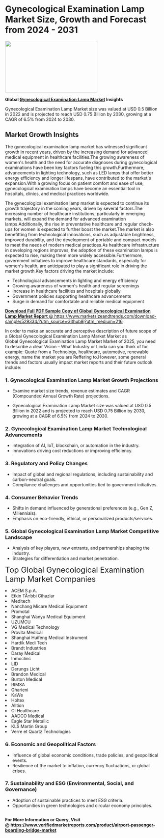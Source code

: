<H1>Gynecological Examination Lamp Market Size, Growth and Forecast from 2024 - 2031</H1><img class="aligncenter size-medium wp-image-584254" src="https://thirdeyenews.in/wp-content/uploads/2024/09/Global-Market-Research-300x168.jpeg" alt="" width="300" height="168" /><p><strong>Global&nbsp;<a href="https://www.marketsizeandtrends.com/download-sample/529334/?utm_source=Github8j?utm_medium=216">Gynecological Examination Lamp Market</a> Insights</strong></p><p>Gynecological Examination Lamp Market size was valued at USD 0.5 Billion in 2022 and is projected to reach USD 0.75 Billion by 2030, growing at a CAGR of 6.5% from 2024 to 2030.</p><p><h2>Market Growth Insights</h2> <p>The gynecological examination lamp market has witnessed significant growth in recent years, driven by the increasing demand for advanced medical equipment in healthcare facilities.The growing awareness of women's health and the need for accurate diagnoses during gynecological examinations have been key factors fueling this growth.Furthermore, advancements in lighting technology, such as LED lamps that offer better energy efficiency and longer lifespans, have contributed to the market's expansion.With a growing focus on patient comfort and ease of use, gynecological examination lamps have become an essential tool in hospitals, clinics, and medical practices worldwide.</p> <p><a href="#"></a></p> <p>The gynecological examination lamp market is expected to continue its growth trajectory in the coming years, driven by several factors.The increasing number of healthcare institutions, particularly in emerging markets, will expand the demand for advanced examination lamps.Additionally, the rise in preventative healthcare and regular check-ups for women is expected to further boost the market.The market is also benefitting from technological innovations, such as adjustable brightness, improved durability, and the development of portable and compact models to meet the needs of modern medical practices.As healthcare infrastructure in developing regions improves, the adoption of these examination lamps is expected to rise, making them more widely accessible.Furthermore, government initiatives to improve healthcare standards, especially for women's health, are anticipated to play a significant role in driving the market growth.Key factors driving the market include: <ul> <li>Technological advancements in lighting and energy efficiency</li> <li>Growing awareness of women's health and regular screenings</li> <li>Increase in healthcare facilities and hospitals globally</li> <li>Government policies supporting healthcare advancements</li> <li>Surge in demand for comfortable and reliable medical equipment</li> </ul> <p><a href="#"></p><p><span class=""><strong>Download Full PDF Sample Copy of Global Gynecological Examination Lamp Market Report</strong> @ <a href="https://www.marketsizeandtrends.com/download-sample/529334/?utm_source=Github8j?utm_medium=216" target="_blank">https://www.marketsizeandtrends.com/download-sample/529334/?utm_source=Github8j?utm_medium=216</a></span></p><p>In order to make an accurate and perceptive description of future scope of a Global&nbsp;Gynecological Examination Lamp Market Market as Global&nbsp;Gynecological Examination Lamp Market Market of 2025, you need to describe a clear Vision &ndash; What Industry or Linda can you think of for example: Quote from a Technology, healthcare, automotive, renewable energy, name the market you are Reffering to.However, some general trends and factors usually impact market reports and their future outlook include:</p><h3>1.&nbsp;<strong>Gynecological Examination Lamp Market Growth Projections</strong></h3><ul><li>Examine market size trends, revenue estimates and CAGR (Compounded Annual Growth Rate) projections.</li><li><p>Gynecological Examination Lamp Market size was valued at USD 0.5 Billion in 2022 and is projected to reach USD 0.75 Billion by 2030, growing at a CAGR of 6.5% from 2024 to 2030.</p></li></ul><h3>2.&nbsp;<strong>Gynecological Examination Lamp Market Technological Advancements</strong></h3><ul><li>Integration of AI, IoT, blockchain, or automation in the industry.</li><li>Innovations driving cost reductions or improving efficiency.</li></ul><h3>3.&nbsp;<strong>Regulatory and Policy Changes</strong></h3><ul><li>Impact of global and regional regulations, including sustainability and carbon-neutral goals.</li><li>Compliance challenges and opportunities tied to government initiatives.</li></ul><h3>4.&nbsp;<strong>Consumer Behavior Trends</strong></h3><ul><li>Shifts in demand influenced by generational preferences (e.g., Gen Z, Millennials).</li><li>Emphasis on eco-friendly, ethical, or personalized products/services.</li></ul><h3>5.&nbsp;<strong>Global Gynecological Examination Lamp Market Competitive Landscape</strong></h3><ul><li>Analysis of key players, new entrants, and partnerships shaping the industry.</li><li>Strategies for differentiation and market penetration.</li></ul><p data-pm-slice="1 1 []"><span style="color: inherit; font-family: inherit; font-size: 25px;">Top Global Gynecological Examination Lamp Market Companies</span></p><div class="" data-test-id=""><p><li>ACEM S.p.A.</li><li> Etkin TÄ±bbi Cihazlar</li><li> Meditech</li><li> Nanchang Micare Medical Equipment</li><li> Promotal</li><li> Shanghai Wanyu Medical Equipment</li><li> UZUMCU</li><li> VG Medical Technology</li><li> Provita Medical</li><li> Shanghai Huifeng Medical Instrument</li><li> Hardik Medi Tech</li><li> Brandt Industries</li><li> Daray Medical</li><li> Inmoclinc</li><li> LID</li><li> Derungs Licht</li><li> Brandon Medical</li><li> Burton Medical</li><li> RIMSA</li><li> Gharieni</li><li> KaWe</li><li> Holtex</li><li> Alltion</li><li> CI Healthcare</li><li> AADCO Medical</li><li> Eagle Star Metallic</li><li> KLS Martin Group</li><li> Verre et Quartz Technologies</li></p></div><h3>6.&nbsp;<strong>Economic and Geopolitical Factors</strong></h3><ul><li>Influence of global economic conditions, trade policies, and geopolitical events.</li><li>Resilience of the market to inflation, currency fluctuations, or global crises.</li></ul><h3>7.&nbsp;<strong>Sustainability and ESG (Environmental, Social, and Governance)</strong></h3><ul><li>Adoption of sustainable practices to meet ESG criteria.</li><li>Opportunities in green technologies and circular economy principles.</li></ul><h2><strong style="font-size: 14px;">For More Information or Query, Visit @&nbsp;</strong><a style="background-color: #ffffff; font-size: 14px;" href="https://www.marketsizeandtrends.com/report/gynecological-examination-lamp-market/" target="_blank">https://www.verifiedmarketreports.com/product/airport-passenger-boarding-bridge-market</a></h2>